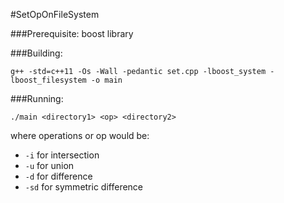 #SetOpOnFileSystem

###Prerequisite:
    boost library

###Building:

```g++ -std=c++11 -Os -Wall -pedantic set.cpp -lboost_system -lboost_filesystem -o main```


###Running:

``` ./main <directory1> <op> <directory2> ```

where operations or op would be:

* `-i` for intersection
* `-u` for union
* `-d` for difference
* `-sd` for symmetric difference



